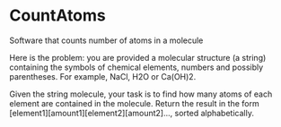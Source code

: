 # CountAtoms
Software that counts number of atoms in a molecule

Here is the problem: you are provided a molecular structure (a string) containing the symbols of chemical elements,
numbers and possibly parentheses. For example, NaCl, H2O or Ca(OH)2.

Given the string molecule, your task is to find how many atoms of each element are contained in the molecule. 
Return the result in the form [element1][amount1][element2][amount2]..., sorted alphabetically.

